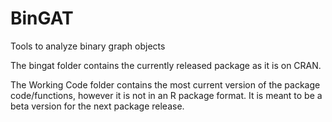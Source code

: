 # BinGAT
Tools to analyze binary graph objects

The bingat folder contains the currently released package as it is on CRAN.

The Working Code folder contains the most current version of the package code/functions, however it is not in an R package format. It is meant to be a beta version for the next package release.
